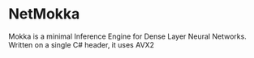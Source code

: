 # NetMokka
Mokka is a minimal Inference Engine for Dense Layer Neural Networks. Written on a single C# header, it uses AVX2
